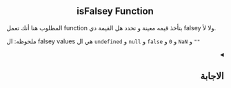 
<h2 align=center>isFalsey Function</h2>

المطلوب هنا أنك تعمل function بتأخذ قيمه معينة و تحدد هل القيمة دي falsey ولا لأ.

ملحوظه: ال falsey values هي ال `undefined` و `null` و `false` و `0` و `NaN` و `""`


<details dir=rtl>
  <summary>
    <h2>الاجابة</h2>
  </summary>

نقدر نعمل ال function دي بطريقتين هما: 
 - الطريقة الأولي باستخدام ال `if` و ال `||` بالشكل دا: 

```javascript
  
  const isFalseyLongHand = (value) => {
  if (
    value === null ||
    value === undefined ||
    value === 0 ||
    value === false ||
    value === NaN ||
    value === ""
  ) {
    return true;
  }
  return false;
};
```
  
   - الطريقة الثانية باستخدام `!` بالشكل دا: 
  
```javascript
  const isFalseyShortHand = (value) => !value;
```
  
  
  
Examples:
  
```javascript
// Falsey values
console.log(isFalseyLongHand("")); // true  
console.log(isFalseyShortHand(null)) // true
  
// Non Falsey values
console.log(isFalseyLongHand('string')); // false
console.log(isFalseyShortHand({})) // false
```
  
  
  
  
  
</details>

